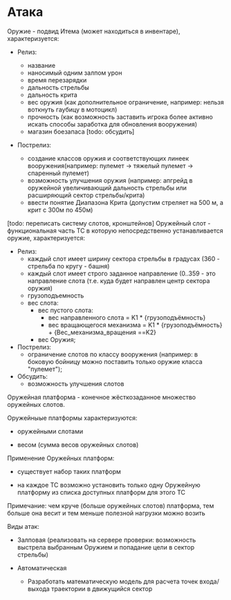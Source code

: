 
# Атака #

Оружие - подвид Итема (может находиться в инвентаре), характеризуется:

- Релиз:
	- название
	- наносимый одним залпом урон
	- время перезарядки
	- дальность стрельбы
	- дальность крита
	- вес оружия (как дополнительное ограничение, например: нельзя воткнуть гаубицу в мотоцикл)
	- прочность (как возможность заставить игрока более активно искать способы заработка для обновления вооружения)
    - магазин боезапаса [todo: обсудить]

- Пострелиз:
	- создание классов оружия и соответствующих линеек вооружения(например: пулемет -> тяжелый пулемет -> спаренный пулемет)
	- возможность улучшения оружия (например: апгрейд в оружейной увеличивающий дальность стрельбы или расширяющий
      сектор стрельбы/крита)
	- ввести понятие Диапазона Крита (допустим стреляет на 500 м, а крит с 300м по 450м)


[todo: переписать систему слотов, кронштейнов]
Оружейный слот - функциональная часть ТС в которую непосредственно устанавливается оружие, характеризуется:

- Релиз:
	- каждый слот имеет ширину сектора стрельбы в градусах (360 - стрельба по кругу - башня)
	- каждый слот имеет строго заданное направление (0..359 - это направление слота (т.е. куда будет направлен центр сектора оружия)
	- грузоподъемность
	- вес слота:
		- вес пустого слота:
			- вес направленного слота = K1 * {грузоподъёмность}
			- вес вращающегося механизма = K1 * {грузоподъёмность} +  {Вес_механизма_вращения ==K2}
		- вес Оружия;
- Пострелиз:
	- ограничение слотов по классу вооружения (например: в боковую бойницу можно поставить только оружие класса "пулемет");
- Обсудить:
	- возможность улучшения слотов


Оружейная платформа - конечное жёсткозаданное множество оружейных слотов.

Оружейныые платформы характеризуются:

- оружейными слотами

- весом (сумма весов оружейных слотов)


Применение Оружейных платформ:

- существует набор таких платформ

- на каждое ТС возможно установить только одну Оружейную платформу из списка доступных платформ для этого ТС


Примечание: чем круче (больше оружейных слотов) платформа, тем больше она весит и тем меньше полезной нагрузки можно возить


Виды атак:

- Залповая (реализовать на сервере проверки: возможность выстрела выбранным Оружием и попадание цели в сектор стрельбы)

- Автоматическая
    - Разработать математическую модель для расчета точек входа/выхода траектории в движущийся сектор
